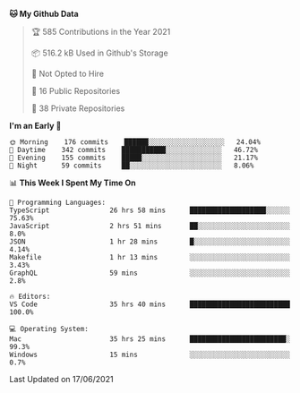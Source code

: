 <!--START_SECTION:waka-->
**🐱 My Github Data** 

> 🏆 585 Contributions in the Year 2021
 > 
> 📦 516.2 kB Used in Github's Storage 
 > 
> 🚫 Not Opted to Hire
 > 
> 📜 16 Public Repositories 
 > 
> 🔑 38 Private Repositories  
 > 
**I'm an Early 🐤** 

```text
🌞 Morning    176 commits    ██████░░░░░░░░░░░░░░░░░░░   24.04% 
🌆 Daytime    342 commits    ███████████░░░░░░░░░░░░░░   46.72% 
🌃 Evening    155 commits    █████░░░░░░░░░░░░░░░░░░░░   21.17% 
🌙 Night      59 commits     ██░░░░░░░░░░░░░░░░░░░░░░░   8.06%

```


📊 **This Week I Spent My Time On** 

```text
💬 Programming Languages: 
TypeScript               26 hrs 58 mins      ███████████████████░░░░░░   75.63% 
JavaScript               2 hrs 51 mins       ██░░░░░░░░░░░░░░░░░░░░░░░   8.0% 
JSON                     1 hr 28 mins        █░░░░░░░░░░░░░░░░░░░░░░░░   4.14% 
Makefile                 1 hr 13 mins        ░░░░░░░░░░░░░░░░░░░░░░░░░   3.43% 
GraphQL                  59 mins             ░░░░░░░░░░░░░░░░░░░░░░░░░   2.8%

🔥 Editors: 
VS Code                  35 hrs 40 mins      █████████████████████████   100.0%

💻 Operating System: 
Mac                      35 hrs 25 mins      ████████████████████████░   99.3% 
Windows                  15 mins             ░░░░░░░░░░░░░░░░░░░░░░░░░   0.7%

```


 Last Updated on 17/06/2021
<!--END_SECTION:waka-->

